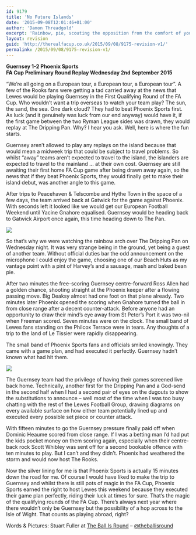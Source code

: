 ```yaml
---
id: 9179
title: 'No Future Islands'
date: '2015-09-08T12:01:46+01:00'
author: 'Damon Threadgold'
excerpt: 'Rainbow, pie, scouting the opposition from the comfort of your own ground on an awayday. Stuart Fuller.'
layout: revision
guid: 'http://therealfacup.co.uk/2015/09/08/9175-revision-v1/'
permalink: /2015/09/08/9175-revision-v1/
---
```


**Guernsey 1-2 Phoenix Sports**  
 **FA Cup Preliminary Round Replay Wednesday 2nd September 2015**

“We’re all going on a European tour, a European tour, a European tour”. A few of the Rooks fans were getting a tad carried away at the news that Lewes would be playing Guernsey in the First Qualifying Round of the FA Cup. Who wouldn’t want a trip overseas to watch your team play? The sun, the sand, the sea. One dark cloud? They had to beat Phoenix Sports first. As luck (and it genuinely was luck from our end anyway) would have it, if the first game between the two Ryman League sides was drawn, they would replay at The Dripping Pan. Why? I hear you ask. Well, here is where the fun starts.

Guernsey aren’t allowed to play any replays on the island because that would mean a midweek trip that could be subject to travel problems. So whilst “away” teams aren’t expected to travel to the island, the islanders are expected to travel to the mainland … at their own cost. Guernsey are still awaiting their first home FA Cup game after being drawn away again, so the news that if they beat Phoenix Sports, they would finally get to make their island debut, was another angle to this game.

After trips to Peacehaven &amp; Telscombe and Hythe Town in the space of a few days, the team arrived back at Gatwick for the game against Phoenix. With seconds left it looked like we would get our European Football Weekend until Yacine Gnahore equalised. Guernsey would be heading back to Gatwick Airport once again, this time heading down to The Pan.

![](https://lh3.googleusercontent.com/-VCdmWL5s4Ko/Ve64DkWDQ3I/AAAAAAAAFlI/Nzx8D-6ntUc/s640-Ic42/20933872728_c57eed80f6_z%252520%2525281%252529.jpg)

So that’s why we were watching the rainbow arch over The Dripping Pan on Wednesday night. It was very strange being in the ground, yet being a guest of another team. Without official duties bar the odd announcement on the microphone I could enjoy the game, choosing one of our Beach Huts as my vantage point with a pint of Harvey’s and a sausage, mash and baked bean pie.

After two minutes the free-scoring Guernsey centre-forward Ross Allen had a golden chance, shooting straight at the Phoenix keeper after a flowing passing move. Big Deaksy almost had one foot on that plane already. Two minutes later Phoenix opened the scoring when Gnahore turned the ball in from close range after a decent counter-attack. Before anyone had an opportunity to draw their mind’s eye away from St Peter’s Port it was two-nil when Freeman scored. Seven minutes were on the clock. The small band of Lewes fans standing on the Philcox Terrace were in tears. Any thoughts of a trip to the land of Le Tissier were rapidly disappearing.

The small band of Phoenix Sports fans and officials smiled knowingly. They came with a game plan, and had executed it perfectly. Guernsey hadn’t known what had hit them.

![](https://lh3.googleusercontent.com/-CRt385y8bsc/Ve64DgMnjPI/AAAAAAAAFlQ/BBMJuij6g10/s640-Ic42/21095522246_8f17c05da5_k%252520%2525281%252529.jpg)

The Guernsey team had the privilege of having their games screened live back home. Technically, another first for the Dripping Pan and a God-send in the second half when I had a second pair of eyes on the dugouts to show the substitutions to announce – well most of the time when I was too busy chatting with the rest of the Lewes Football Group, drawing diagrams on every available surface on how either team potentially lined up and executed every possible set piece or counter attack.

With fifteen minutes to go the Guernsey pressure finally paid off when Dominic Heaume scored from close range. If I was a betting man I’d had put the kids pocket money on them scoring again, especially when their centre-back rock Scott Whibley was sent off for a second bookable offence with ten minutes to play. But I can’t and they didn’t. Phoenix had weathered the storm and would now host The Rooks.

Now the silver lining for me is that Phoenix Sports is actually 15 minutes down the road for me. Of course I would have liked to make the trip to Guernsey and whilst there is still pots of magic in the FA Cup, Phoenix Sports earned the right to host Lewes this weekend because they executed their game plan perfectly, riding their luck at times for sure. That’s the magic of the qualifying rounds of the FA Cup. There’s always next year where there wouldn’t only be Guernsey but the possibility of a hop across to the Isle of Wight. That counts as playing abroad, right?

Words &amp; Pictures: Stuart Fuller at [The Ball Is Round](http://theballisround.co.uk/) – [@theballisround](https://twitter.com/theballisround)